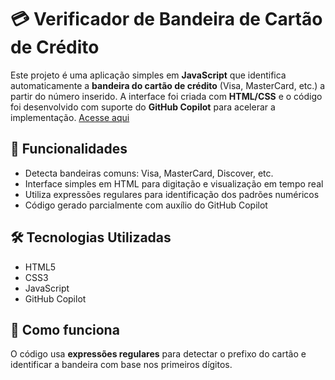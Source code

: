 # 💳 Verificador de Bandeira de Cartão de Crédito

Este projeto é uma aplicação simples em **JavaScript** que identifica automaticamente a **bandeira do cartão de crédito** (Visa, MasterCard, etc.) a partir do número inserido. A interface foi criada com **HTML/CSS** e o código foi desenvolvido com suporte do **GitHub Copilot** para acelerar a implementação.
[Acesse aqui](https://tgk-dragon.github.io/validador-cartao-credito/)

## 🚀 Funcionalidades

- Detecta bandeiras comuns: Visa, MasterCard, Discover, etc.
- Interface simples em HTML para digitação e visualização em tempo real
- Utiliza expressões regulares para identificação dos padrões numéricos
- Código gerado parcialmente com auxílio do GitHub Copilot

## 🛠️ Tecnologias Utilizadas

- HTML5
- CSS3
- JavaScript
- GitHub Copilot

## 🧠 Como funciona

O código usa **expressões regulares** para detectar o prefixo do cartão  e identificar a bandeira com base nos primeiros dígitos.
